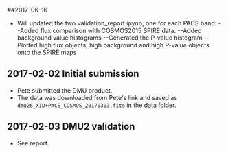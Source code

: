 ##2017-06-16
- Will updated the two validation_report.ipynb, one for each PACS band:
--Added flux comparison with COSMOS2015 SPIRE data.
--Added background value histograms
--Generated the P-value histogram
--Plotted high flux objects, high background and high P-value objects onto the SPIRE maps

## 2017-02-02 Initial submission
- Pete submitted the DMU product.
- The data was downloaded from Pete's link and saved as
  `dmu26_XID+PACS_COSMOS_20170303.fits` in the data folder.

## 2017-02-03 DMU2 validation
- See report.
